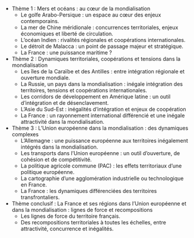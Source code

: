 - Thème 1 : Mers et océans : au cœur de la mondialisation
  - Le golfe Arabo-Persique : un espace au cœur des enjeux contemporains.
  - La mer de Chine méridionale : concurrences territoriales, enjeux économiques et liberté de circulation.
  - L’océan Indien : rivalités régionales et coopérations internationales.
  - Le détroit de Malacca : un point de passage majeur et stratégique.
  - La France : une puissance maritime ?
- Thème 2 : Dynamiques territoriales, coopérations et tensions dans la mondialisation
  - Les îles de la Caraïbe et des Antilles : entre intégration régionale et ouverture mondiale.
  - La Russie, un pays dans la mondialisation : inégale intégration des territoires, tensions et coopérations internationales.
  - Les corridors de développement en Amérique latine : un outil d’intégration et de désenclavement.
  - L’Asie du Sud-Est : inégalités d’intégration et enjeux de coopération
  - La France : un rayonnement international différencié et une inégale attractivité dans la mondialisation.
- Thème 3 : L’Union européenne dans la mondialisation : des dynamiques complexes
  - L’Allemagne : une puissance européenne aux territoires inégalement intégrés dans la mondialisation.
  - Les transports dans l’Union européenne : un outil d’ouverture, de cohésion et de compétitivité.
  - La politique agricole commune (PAC) : les effets territoriaux d’une politique européenne.
  - La cartographie d’une agglomération industrielle ou technologique en France.
  - La France : les dynamiques différenciées des territoires transfrontaliers.
- Thème conclusif : La France et ses régions dans l’Union européenne et dans la mondialisation : lignes de force et recompositions
  - Les lignes de force du territoire français.
  - Des recompositions territoriales à toutes les échelles, entre attractivité, concurrence et inégalités. 
